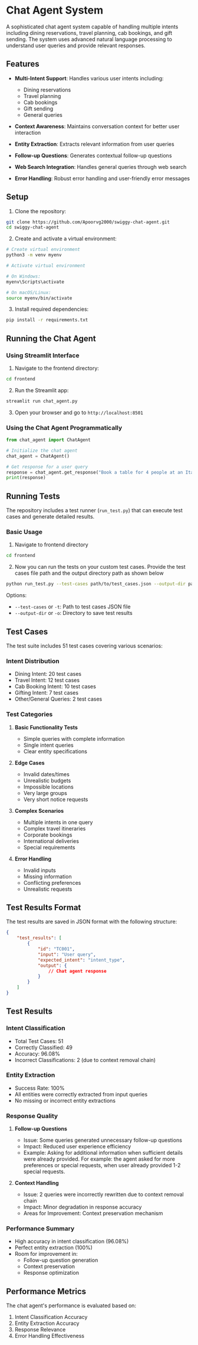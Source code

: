 # Chat Agent System

A sophisticated chat agent system capable of handling multiple intents including dining reservations, travel planning, cab bookings, and gift sending. The system uses advanced natural language processing to understand user queries and provide relevant responses.

## Features

- **Multi-Intent Support**: Handles various user intents including:
  - Dining reservations
  - Travel planning
  - Cab bookings
  - Gift sending
  - General queries

- **Context Awareness**: Maintains conversation context for better user interaction
- **Entity Extraction**: Extracts relevant information from user queries
- **Follow-up Questions**: Generates contextual follow-up questions
- **Web Search Integration**: Handles general queries through web search
- **Error Handling**: Robust error handling and user-friendly error messages

## Setup

1. Clone the repository:
```bash
git clone https://github.com/Apoorvg2000/swiggy-chat-agent.git
cd swiggy-chat-agent
```

2. Create and activate a virtual environment:
```bash
# Create virtual environment
python3 -m venv myenv

# Activate virtual environment

# On Windows:
myenv\Scripts\activate

# On macOS/Linux:
source myenv/bin/activate
```

3. Install required dependencies:
```bash
pip install -r requirements.txt
```

## Running the Chat Agent

### Using Streamlit Interface

1. Navigate to the frontend directory:
```bash
cd frontend
```

2. Run the Streamlit app:
```bash
streamlit run chat_agent.py
```

3. Open your browser and go to `http://localhost:8501`

### Using the Chat Agent Programmatically

```python
from chat_agent import ChatAgent

# Initialize the chat agent
chat_agent = ChatAgent()

# Get response for a user query
response = chat_agent.get_response("Book a table for 4 people at an Italian restaurant")
print(response)
```

## Running Tests

The repository includes a test runner (`run_test.py`) that can execute test cases and generate detailed results.

### Basic Usage

1. Navigate to frontend directory
```bash
cd frontend
```

2. Now you can run the tests on your custom test cases. Provide the test cases file path and the output directory path as shown below

```bash
python run_test.py --test-cases path/to/test_cases.json --output-dir path/to/output
```

Options:
- `--test-cases` or `-t`: Path to test cases JSON file
- `--output-dir` or `-o`: Directory to save test results

## Test Cases

The test suite includes 51 test cases covering various scenarios:

### Intent Distribution
- Dining Intent: 20 test cases
- Travel Intent: 12 test cases
- Cab Booking Intent: 10 test cases
- Gifting Intent: 7 test cases
- Other/General Queries: 2 test cases

### Test Categories
1. **Basic Functionality Tests**
   - Simple queries with complete information
   - Single intent queries
   - Clear entity specifications

2. **Edge Cases**
   - Invalid dates/times
   - Unrealistic budgets
   - Impossible locations
   - Very large groups
   - Very short notice requests

3. **Complex Scenarios**
   - Multiple intents in one query
   - Complex travel itineraries
   - Corporate bookings
   - International deliveries
   - Special requirements

4. **Error Handling**
   - Invalid inputs
   - Missing information
   - Conflicting preferences
   - Unrealistic requests

## Test Results Format

The test results are saved in JSON format with the following structure:

```json
{
    "test_results": [
        {
            "id": "TC001",
            "input": "User query",
            "expected_intent": "intent_type",
            "output": {
                // Chat agent response
            }
        }
    ]
}
```

## Test Results

### Intent Classification
- Total Test Cases: 51
- Correctly Classified: 49
- Accuracy: 96.08%
- Incorrect Classifications: 2 (due to context removal chain)

### Entity Extraction
- Success Rate: 100%
- All entities were correctly extracted from input queries
- No missing or incorrect entity extractions

### Response Quality
1. **Follow-up Questions**
   - Issue: Some queries generated unnecessary follow-up questions
   - Impact: Reduced user experience efficiency
   - Example: Asking for additional information when sufficient details were already provided. For example: the agent asked for more preferences or special requests, when user already provided 1-2 special requests.

2. **Context Handling**
   - Issue: 2 queries were incorrectly rewritten due to context removal chain
   - Impact: Minor degradation in response accuracy
   - Areas for Improvement: Context preservation mechanism

### Performance Summary
- High accuracy in intent classification (96.08%)
- Perfect entity extraction (100%)
- Room for improvement in:
  - Follow-up question generation
  - Context preservation
  - Response optimization

## Performance Metrics

The chat agent's performance is evaluated based on:
1. Intent Classification Accuracy
2. Entity Extraction Accuracy
3. Response Relevance
4. Error Handling Effectiveness
